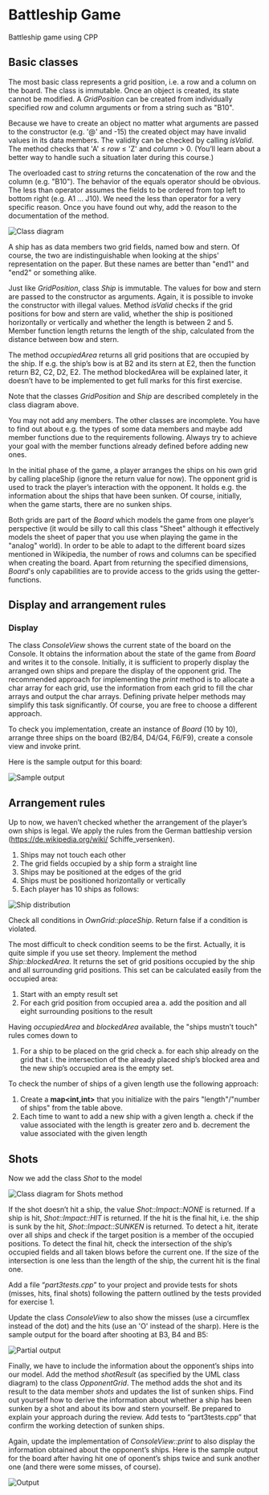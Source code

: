 # Battleship Game #
Battleship game using CPP

## Basic classes ##

The most basic class represents a grid position, i.e. a row and a column on the board. The class is immutable. Once an object is created, its state cannot be modified. A *GridPosition* can be created from individually specified row and column arguments or from a string such as "B10".

Because we have to create an object no matter what arguments are passed to the constructor (e.g. '@' and -15) the created object may have invalid values in its data members. The validity can be checked by calling *isValid*. The method checks that 'A' ≤ *row* ≤ 'Z' and *column* > 0. (You’ll learn about a better way to handle such a situation later during this course.)

The overloaded cast to *string* returns the concatenation of the row and the column (e.g. "B10"). The behavior of the equals operator should be obvious. The less than operator assumes the fields to be ordered from top left to bottom right (e.g. A1 … J10). We need the less than operator for a very specific reason. Once you have found out why, add the reason to the documentation of the method.

![Class diagram](./img/classdiagram.png)

A ship has as data members two grid fields, named bow and stern. Of course, the two are indistinguishable when looking at the ships' representation on the paper. But these names are better than "end1" and "end2" or something alike.

Just like *GridPosition*, class *Ship* is immutable. The values for bow and stern are passed to the constructor as arguments. Again, it is possible to invoke the constructor with illegal values. Method *isValid* checks if the grid positions for bow and stern are valid, whether the ship is positioned horizontally or vertically and whether the length is between 2 and 5. Member function length returns the length of the ship, calculated from the distance between bow and stern.

The method *occupiedArea* returns all grid positions that are occupied by the ship. If e.g. the ship’s bow is at B2 and its stern at E2, then the function return B2, C2, D2, E2. The method blockedArea will
be explained later, it doesn’t have to be implemented to get full marks for this first exercise.

Note that the classes *GridPosition* and *Ship* are described completely in the class diagram above.

You may not add any members. The other classes are incomplete. You have to find out about e.g. the types of some data members and maybe add member functions due to the requirements following. Always try to achieve your goal with the member functions already defined before adding new ones.

In the initial phase of the game, a player arranges the ships on his own grid by calling placeShip (ignore the return value for now). The opponent grid is used to track the player’s interaction with the opponent. It holds e.g. the information about the ships that have been sunken. Of course, initially, when the game starts, there are no sunken ships.

Both grids are part of the *Board* which models the game from one player’s perspective (it would be silly to call this class "Sheet" although it effectively models the sheet of paper that you use when playing the game in the "analog" world). In order to be able to adapt to the different board sizes mentioned in Wikipedia, the number of rows and columns can be specified when creating the board. Apart from returning the specified dimensions, *Board*'s only capabilities are to provide access to the grids using the getter-functions.

## Display and arrangement rules ##

### Display ###

The class *ConsoleView* shows the current state of the board on the Console. It obtains the information about the state of the game from *Board* and writes it to the console. Initially, it is
sufficient to properly display the arranged own ships and prepare the display of the opponent grid.
The recommended approach for implementing the *print* method is to allocate a char array for each grid, use the information from each grid to fill the char arrays and output the char arrays. Defining private helper methods may simplify this task significantly. Of course, you are free to choose a different approach.

To check you implementation, create an instance of *Board* (10 by 10), arrange three ships on the board (B2/B4, D4/G4, F6/F9), create a console view and invoke print.

Here is the sample output for this board:

![Sample output](./img/sampleoutput1.png)

## Arrangement rules ##

Up to now, we haven’t checked whether the arrangement of the player’s own ships is legal. We
apply the rules from the German battleship version (https://de.wikipedia.org/wiki/
Schiffe_versenken).

1.  Ships may not touch each other
2.  The grid fields occupied by a ship form a straight line
3.  Ships may be positioned at the edges of the grid
4.  Ships must be positioned horizontally or vertically
5.  Each player has 10 ships as follows:

![Ship distribution](./img/playerships.png)

Check all conditions in *OwnGrid::placeShip*. Return false if a condition is violated.

The most difficult to check condition seems to be the first. Actually, it is quite simple if you use set theory. Implement the method *Ship::blockedArea*. It returns the set of grid positions occupied by the
ship and all surrounding grid positions. This set can be calculated easily from the occupied area:

1.  Start with an empty result set
2.  For each grid position from occupied area
        a. add the position and all eight surrounding positions to the result

Having *occupiedArea* and *blockedArea* available, the "ships mustn’t touch" rules comes down to
1.  For a ship to be placed on the grid check
        a. for each ship already on the grid that
            i.  the intersection of the already placed ship’s blocked area and the new ship’s occupied area is the empty set.

To check the number of ships of a given length use the following approach:

1.  Create a **map<int,int>** that you initialize with the pairs "length"/"number of ships" from the table above.
2.  Each time to want to add a new ship with a given length
        a. check if the value associated with the length is greater zero and
        b. decrement the value associated with the given length

## Shots ##

Now we add the class *Shot* to the model

![Class diagram for Shots method](./img/classdiagram_shot.png)

If the shot doesn’t hit a ship, the value *Shot::Impact::NONE* is returned. If a ship is hit, *Shot::Impact::HIT* is returned. If the hit is the final hit, i.e. the ship is sunk by the hit, *Shot::Impact::SUNKEN* is returned. To detect a hit, iterate over all ships and check if the target
position is a member of the occupied positions. To detect the final hit, check the intersection of the ship’s occupied fields and all taken blows before the current one. If the size of the intersection is one less than the length of the ship, the current hit is the final one.

Add a file “*part3tests.cpp*” to your project and provide tests for shots (misses, hits, final shots) following the pattern outlined by the tests provided for exercise 1.

Update the class *ConsoleView* to also show the misses (use a circumflex instead of the dot) and the
hits (use an 'O' instead of the sharp).
Here is the sample output for the board after shooting at B3, B4 and B5:

![Partial output](./img/sampleoutput2.png)

Finally, we have to include the information about the opponent’s ships into our model. Add the method *shotResult* (as specified by the UML class diagram) to the class *OpponentGrid*. The method adds the shot and its result to the data member *shots* and updates the list of sunken ships. Find out yourself how to derive the information about whether a ship has been sunken by a shot and about its bow and stern yourself. Be prepared to explain your approach during the review. Add tests to “part3tests.cpp” that confirm the working detection of sunken ships.

Again, update the implementation of *ConsoleView::print* to also display the information obtained about the opponent’s ships.
Here is the sample output for the board after having hit one of oponent’s ships twice and sunk
another one (and there were some misses, of course).

![Output](./img/sampleoutput3.png)